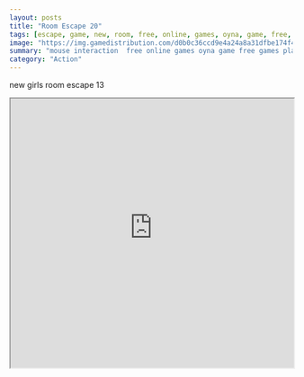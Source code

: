 ```yaml
---
layout: posts
title: "Room Escape 20"
tags: [escape, game, new, room, free, online, games, oyna, game, free, games, play, play, games]
image: "https://img.gamedistribution.com/d0b0c36ccd9e4a24a8a31dfbe174f498.jpg"
summary: "mouse interaction  free online games oyna game free games play play games"
category: "Action"
---
```


new girls room escape 13

<iframe width="100%" height="480px;" src="https://flash.gamedistribution.com?game=d0b0c36ccd9e4a24a8a31dfbe174f498"></iframe>